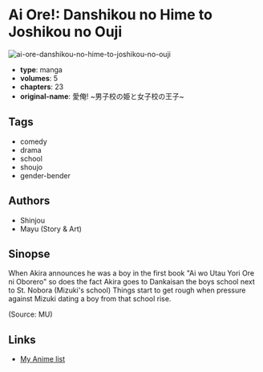 # Ai Ore!: Danshikou no Hime to Joshikou no Ouji

![ai-ore-danshikou-no-hime-to-joshikou-no-ouji](https://cdn.myanimelist.net/images/manga/2/12007.jpg)

-   **type**: manga
-   **volumes**: 5
-   **chapters**: 23
-   **original-name**: 愛俺! ~男子校の姫と女子校の王子~

## Tags

-   comedy
-   drama
-   school
-   shoujo
-   gender-bender

## Authors

-   Shinjou
-   Mayu (Story & Art)

## Sinopse

When Akira announces he was a boy in the first book "Ai wo Utau Yori Ore ni Oborero" so does the fact Akira goes to Dankaisan the boys school next to St. Nobora (Mizuki's school) Things start to get rough when pressure against Mizuki dating a boy from that school rise.

(Source: MU)

## Links

-   [My Anime list](https://myanimelist.net/manga/8771/Ai_Ore__Danshikou_no_Hime_to_Joshikou_no_Ouji)
